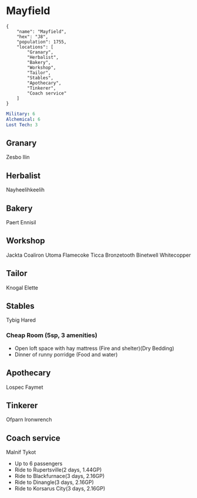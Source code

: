 # Mayfield

```
{
    "name": "Mayfield",
    "hex": "J8",
    "population": 1755,
    "locations": [
        "Granary",
        "Herbalist",
        "Bakery",
        "Workshop",
        "Tailor",
        "Stables",
        "Apothecary",
        "Tinkerer",
        "Coach service"
    ]
}
```

```yml
Military: 6
Alchemical: 6
Lost Tech: 3
```

## Granary
Zesbo Ilin

## Herbalist
Nayheelihkeelih

## Bakery
Paert Ennisil

## Workshop
Jackta Coaliron
Utoma Flamecoke
Ticca Bronzetooth
Binetwell Whitecopper

## Tailor
Knogal Elette

## Stables
Tybig Hared

### Cheap Room (5sp, 3 amenities)
- Open loft space with hay mattress (Fire and shelter)(Dry Bedding)
- Dinner of runny porridge (Food and water)

## Apothecary
Lospec Faymet

## Tinkerer
Ofparn Ironwrench

## Coach service
Malnif Tykot

- Up to 6 passengers
- Ride to Rupertsville(2 days, 1.44GP)
- Ride to Blackfurnace(3 days, 2.16GP)
- Ride to Dinangle(3 days, 2.16GP)
- Ride to Korsarus City(3 days, 2.16GP)